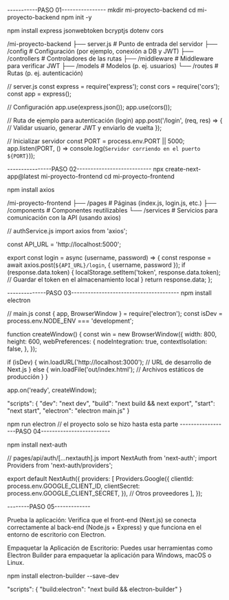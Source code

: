 -----------PASO 01----------------
mkdir mi-proyecto-backend
cd mi-proyecto-backend
npm init -y

npm install express jsonwebtoken bcryptjs dotenv cors

/mi-proyecto-backend
├── server.js             # Punto de entrada del servidor
├── /config               # Configuración (por ejemplo, conexión a DB y JWT)
├── /controllers          # Controladores de las rutas
├── /middleware           # Middleware para verificar JWT
├── /models               # Modelos (p. ej. usuarios)
└── /routes               # Rutas (p. ej. autenticación)

// server.js
const express = require('express');
const cors = require('cors');
const app = express();

// Configuración
app.use(express.json());
app.use(cors());

// Ruta de ejemplo para autenticación (login)
app.post('/login', (req, res) => {
  // Validar usuario, generar JWT y enviarlo de vuelta
});

// Inicializar servidor
const PORT = process.env.PORT || 5000;
app.listen(PORT, () => console.log(`Servidor corriendo en el puerto ${PORT}`));


----------------PASO 02---------------------------
npx create-next-app@latest mi-proyecto-frontend
cd mi-proyecto-frontend

npm install axios

/mi-proyecto-frontend
├── /pages                # Páginas (index.js, login.js, etc.)
├── /components           # Componentes reutilizables
└── /services             # Servicios para comunicación con la API (usando axios)

// authService.js
import axios from 'axios';

const API_URL = 'http://localhost:5000';

export const login = async (username, password) => {
  const response = await axios.post(`${API_URL}/login`, { username, password });
  if (response.data.token) {
    localStorage.setItem('token', response.data.token); // Guardar el token en el almacenamiento local
  }
  return response.data;
};

--------------PASO 03---------------------------------------
npm install electron

// main.js
const { app, BrowserWindow } = require('electron');
const isDev = process.env.NODE_ENV === 'development';

function createWindow() {
  const win = new BrowserWindow({
    width: 800,
    height: 600,
    webPreferences: {
      nodeIntegration: true,
      contextIsolation: false,
    },
  });

  if (isDev) {
    win.loadURL('http://localhost:3000'); // URL de desarrollo de Next.js
  } else {
    win.loadFile('out/index.html'); // Archivos estáticos de producción
  }
}

app.on('ready', createWindow);



"scripts": {
  "dev": "next dev",
  "build": "next build && next export",
  "start": "next start",
  "electron": "electron main.js"
}

npm run electron
// el proyecto solo se hizo hasta esta parte
------------------PASO 04-------------------------

npm install next-auth


// pages/api/auth/[...nextauth].js
import NextAuth from 'next-auth';
import Providers from 'next-auth/providers';

export default NextAuth({
  providers: [
    Providers.Google({
      clientId: process.env.GOOGLE_CLIENT_ID,
      clientSecret: process.env.GOOGLE_CLIENT_SECRET,
    }),
    // Otros proveedores
  ],
});


--------PASO 05-------------

Prueba la aplicación: Verifica que el front-end (Next.js) se conecta correctamente al back-end (Node.js + Express) y que funciona en el entorno de escritorio con Electron.

Empaquetar la Aplicación de Escritorio: Puedes usar herramientas como Electron Builder para empaquetar la aplicación para Windows, macOS o Linux.

npm install electron-builder --save-dev


"scripts": {
  "build:electron": "next build && electron-builder"
}




